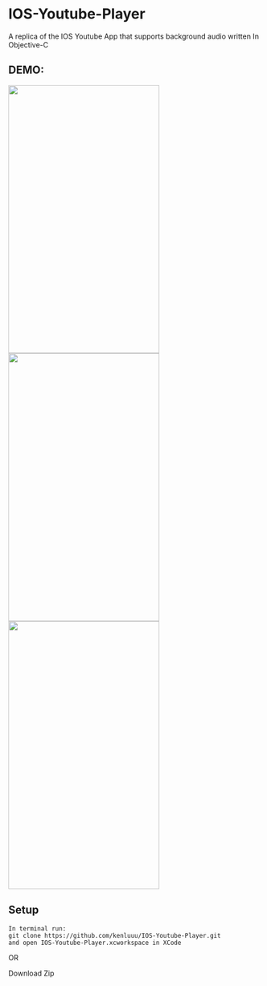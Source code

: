 # IOS-Youtube-Player
A replica of the IOS Youtube App that supports background audio written In Objective-C

## DEMO:
<img src="https://im5.ezgif.com/tmp/ezgif-5-0fe2906598.gif" width="300" height="533"></img>
<img src="https://im5.ezgif.com/tmp/ezgif-5-3fdc887778.gif" width="300" height="533"></img>
<img src="https://im5.ezgif.com/tmp/ezgif-5-dd07af05eb.gif" width="300" height="533"></img>

## Setup
```
In terminal run:
git clone https://github.com/kenluuu/IOS-Youtube-Player.git 
and open IOS-Youtube-Player.xcworkspace in XCode
```

OR

Download Zip




